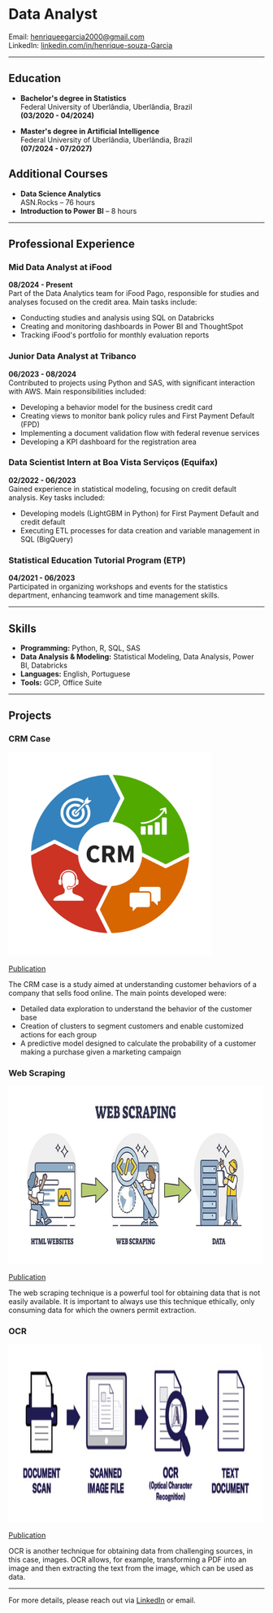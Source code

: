 # Data Analyst

Email: henriqueegarcia2000@gmail.com  
LinkedIn: [linkedin.com/in/henrique-souza-Garcia](https://www.linkedin.com/in/henrique-souza-Garcia/)

---

## Education

- **Bachelor's degree in Statistics**  
  Federal University of Uberlândia, Uberlândia, Brazil  
  **(03/2020 - 04/2024)**

- **Master's degree in Artificial Intelligence**  
  Federal University of Uberlândia, Uberlândia, Brazil  
  **(07/2024 - 07/2027)**

## Additional Courses

- **Data Science Analytics**  
  ASN.Rocks – 76 hours
- **Introduction to Power BI** – 8 hours

---

## Professional Experience

### Mid Data Analyst at iFood  
**08/2024 - Present**  
Part of the Data Analytics team for iFood Pago, responsible for studies and analyses focused on the credit area. Main tasks include:
- Conducting studies and analysis using SQL on Databricks
- Creating and monitoring dashboards in Power BI and ThoughtSpot
- Tracking iFood's portfolio for monthly evaluation reports

### Junior Data Analyst at Tribanco  
**06/2023 - 08/2024**  
Contributed to projects using Python and SAS, with significant interaction with AWS. Main responsibilities included:
- Developing a behavior model for the business credit card
- Creating views to monitor bank policy rules and First Payment Default (FPD)
- Implementing a document validation flow with federal revenue services
- Developing a KPI dashboard for the registration area

### Data Scientist Intern at Boa Vista Serviços (Equifax)  
**02/2022 - 06/2023**  
Gained experience in statistical modeling, focusing on credit default analysis. Key tasks included:
- Developing models (LightGBM in Python) for First Payment Default and credit default
- Executing ETL processes for data creation and variable management in SQL (BigQuery)

### Statistical Education Tutorial Program (ETP)  
**04/2021 - 06/2023**  
Participated in organizing workshops and events for the statistics department, enhancing teamwork and time management skills.

---

## Skills

- **Programming:** Python, R, SQL, SAS
- **Data Analysis & Modeling:** Statistical Modeling, Data Analysis, Power BI, Databricks
- **Languages:** English, Portuguese
- **Tools:** GCP, Office Suite

---
## Projects
### CRM Case
<a href="https://github.com/Henriqueufu/CRM_case/blob/1e6501de6d5c03149043ef1d9fc83b3887cd5b28/Case_CRM.ipynb">
    <img src="/imagens/CRM-scaled.jpg" alt="" width="400" height="400">
</a>

[Publication](https://github.com/Henriqueufu/CRM_case/blob/1e6501de6d5c03149043ef1d9fc83b3887cd5b28/Case_CRM.ipynb)

The CRM case is a study aimed at understanding customer behaviors of a company that sells food online. The main points developed were:

- Detailed data exploration to understand the behavior of the customer base
- Creation of clusters to segment customers and enable customized actions for each group
- A predictive model designed to calculate the probability of a customer making a purchase given a marketing campaign

### Web Scraping
<a href="https://github.com/Henriqueufu/web_scraping/blob/0ef68555879a965e69931a93d2e45271b26f020c/web_scraping.ipynb">
    <img src="/imagens/web_scraping.jpg" alt="" width="500" height="350">
</a>

[Publication](https://github.com/Henriqueufu/web_scraping/blob/0ef68555879a965e69931a93d2e45271b26f020c/web_scraping.ipynb)

The web scraping technique is a powerful tool for obtaining data that is not easily available. It is important to always use this technique ethically, only consuming data for which the owners permit extraction.

### OCR
<a href="https://github.com/Henriqueufu/OCR/blob/e8cebbcd4d299d18e78befc777ee3ff9816b5f1b/OCR_Curriculo%20(1).ipynb">
    <img src="/imagens/OCR.jpeg" alt="" width="500" height="350">
</a>

[Publication](https://github.com/Henriqueufu/OCR/blob/e8cebbcd4d299d18e78befc777ee3ff9816b5f1b/OCR_Curriculo%20(1).ipynb)

OCR is another technique for obtaining data from challenging sources, in this case, images. OCR allows, for example, transforming a PDF into an image and then extracting the text from the image, which can be used as data.

---
For more details, please reach out via [LinkedIn](https://www.linkedin.com/in/henrique-souza-Garcia/) or email.
